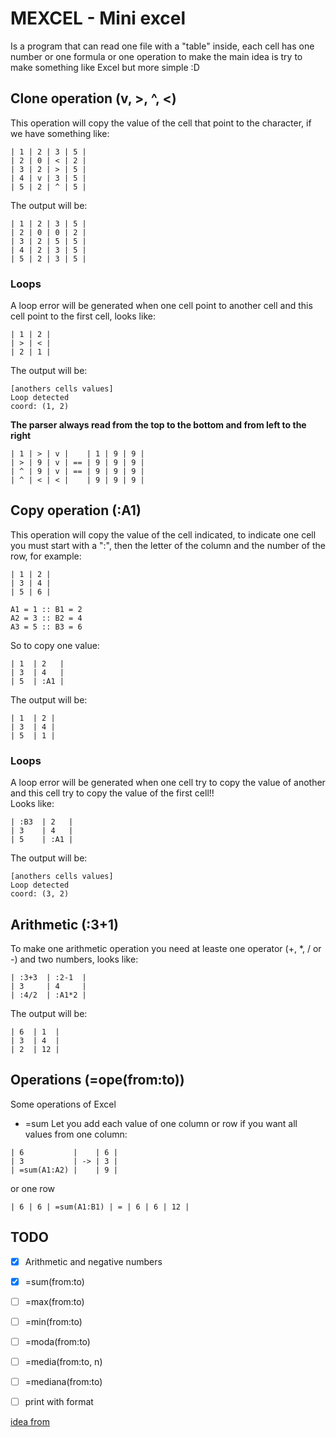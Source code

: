 # MEXCEL - Mini excel

Is a program that can read one file with a "table" inside, each cell has one number or one formula or one operation to make
the main idea is try to make something like Excel but more simple :D

## Clone operation (v, >, ^, <)

This operation will copy the value of the cell that point to the character, if we have something like:
```
| 1 | 2 | 3 | 5 |
| 2 | 0 | < | 2 |
| 3 | 2 | > | 5 |
| 4 | v | 3 | 5 |
| 5 | 2 | ^ | 5 |
```
The output will be:
```
| 1 | 2 | 3 | 5 |
| 2 | 0 | 0 | 2 |
| 3 | 2 | 5 | 5 |
| 4 | 2 | 3 | 5 |
| 5 | 2 | 3 | 5 |
```

### Loops

A loop error will be generated when one cell point to another cell and this cell point to the first cell, looks like:

```
| 1 | 2 |
| > | < |
| 2 | 1 |
```

The output will be:
```
[anothers cells values]
Loop detected
coord: (1, 2)
```

**The parser always read from the top to the bottom and from left to the right**

```
| 1 | > | v |    | 1 | 9 | 9 |
| > | 9 | v | == | 9 | 9 | 9 |
| ^ | 9 | v | == | 9 | 9 | 9 |
| ^ | < | < |    | 9 | 9 | 9 |
```

## Copy operation (:A1)

This operation will copy the value of the cell indicated, to indicate one cell you must start with a ":", then the letter of the column and the number of the row, for example:

```
| 1 | 2 |
| 3 | 4 |
| 5 | 6 |

A1 = 1 :: B1 = 2
A2 = 3 :: B2 = 4
A3 = 5 :: B3 = 6
```

So to copy one value:

```
| 1  | 2   |
| 3  | 4   |
| 5  | :A1 |
```

The output will be:

```
| 1  | 2 |
| 3  | 4 |
| 5  | 1 |
```

### Loops

A loop error will be generated when one cell try to copy the value of another and this cell try to copy the value of the first cell!!
<br/>
Looks like:
```
| :B3  | 2   |
| 3    | 4   |
| 5    | :A1 |
```

The output will be:

```
[anothers cells values]
Loop detected
coord: (3, 2)
```

## Arithmetic (:3+1)

To make one arithmetic operation you need at leaste one operator (+, *, / or -) and two numbers, looks like:
```
| :3+3  | :2-1  |
| 3     | 4     |
| :4/2  | :A1*2 |
```

The output will be:
```
| 6  | 1  |
| 3  | 4  |
| 2  | 12 |
```

## Operations (=ope(from:to))

Some operations of Excel

- =sum
Let you add each value of one column or row
if you want all values from one column:
```
| 6           |    | 6 |
| 3           | -> | 3 |
| =sum(A1:A2) |    | 9 |
```

or one row
```
| 6 | 6 | =sum(A1:B1) | = | 6 | 6 | 12 |
```



## TODO
- [x] Arithmetic and negative numbers
- [x] =sum(from:to)
- [ ] =max(from:to)
- [ ] =min(from:to)
- [ ] =moda(from:to)
- [ ] =media(from:to, n)
- [ ] =mediana(from:to)
- [ ] print with format


[idea from](https://github.com/tsoding/minicel)
